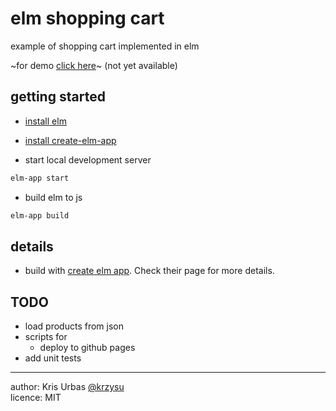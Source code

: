 # elm shopping cart

example of shopping cart implemented in elm

~for demo [click here](http://krzysu.github.io/elm-shopping-cart/)~ (not yet available)

## getting started

- [install elm](https://guide.elm-lang.org/install.html)
- [install create-elm-app](https://github.com/halfzebra/create-elm-app)

- start local development server

```sh
elm-app start
```

- build elm to js

```sh
elm-app build
```

## details
- build with [create elm app](https://github.com/halfzebra/create-elm-app). Check their page for more details.

## TODO
- load products from json
- scripts for
   - deploy to github pages
- add unit tests

* * *
author: Kris Urbas [@krzysu](https://twitter.com/krzysu)   
licence: MIT
